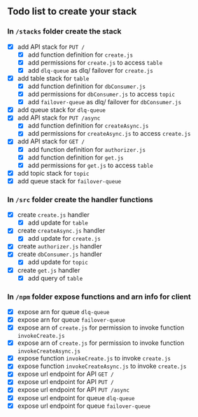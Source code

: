 ## Todo list to create your stack

### In `/stacks` folder create the stack
  - [x] add API stack for `PUT /`
    - [x] add function definition for `create.js`
    - [x] add permissions for `create.js` to access `table`
    - [x] add `dlq-queue` as dlq/ failover for `create.js`
  - [x] add table stack for `table`
    - [x] add function definition for `dbConsumer.js`
    - [x] add permissions for `dbConsumer.js` to access `topic`
    - [x] add `failover-queue` as dlq/ failover for `dbConsumer.js`
  - [x] add queue stack for `dlq-queue`
  - [x] add API stack for `PUT /async`
    - [x] add function definition for `createAsync.js`
    - [x] add permissions for `createAsync.js` to access `create.js`
  - [x] add API stack for `GET /`
    - [x] add function definition for `authorizer.js`
    - [x] add function definition for `get.js`
    - [x] add permissions for `get.js` to access `table`
  - [x] add topic stack for `topic`
  - [x] add queue stack for `failover-queue`

### In `/src` folder create the handler functions
  - [x] create `create.js` handler
    - [x] add update for `table`
  - [x] create `createAsync.js` handler
    - [x] add update for `create.js`
  - [x] create `authorizer.js` handler
  - [x] create `dbConsumer.js` handler
    - [x] add update for `topic`
  - [x] create `get.js` handler
    - [x] add query of `table`

### In `/npm` folder expose functions and arn info for client
  - [x] expose arn for queue `dlq-queue`
  - [x] expose arn for queue `failover-queue`
  - [x] expose arn of `create.js` for permission to invoke function `invokeCreate.js`
  - [x] expose arn of `create.js` for permission to invoke function `invokeCreateAsync.js`
  - [x] expose function `invokeCreate.js` to invoke `create.js`
  - [x] expose function `invokeCreateAsync.js` to invoke `create.js`
  - [x] expose url endpoint for API `GET /`
  - [x] expose url endpoint for API `PUT /`
  - [x] expose url endpoint for API `PUT /async`
  - [x] expose url endpoint for queue `dlq-queue`
  - [x] expose url endpoint for queue `failover-queue`